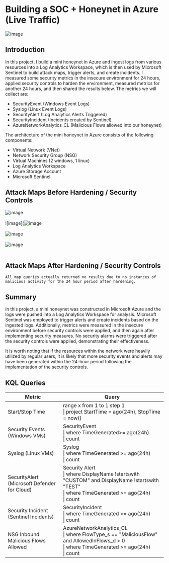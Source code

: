 
# Building a SOC + Honeynet in Azure (Live Traffic)
![image](https://github.com/user-attachments/assets/57068781-2b92-4fcf-bd31-da4e0b179d6b)

## Introduction

In this project, I build a mini honeynet in Azure and ingest logs from various resources into a Log Analytics Workspace, which is then used by Microsoft Sentinel to build attack maps, trigger alerts, and create incidents. I measured some security metrics in the insecure environment for 24 hours, applied security controls to harden the environment, measured metrics for another 24 hours, and then shared the results below. The metrics we will collect are:

- SecurityEvent (Windows Event Logs)
- Syslog (Linux Event Logs)
- SecurityAlert (Log Analytics Alerts Triggered)
- SecurityIncident (Incidents created by Sentinel)
- AzureNetworkAnalytics_CL (Malicious Flows allowed into our honeynet)

The architecture of the mini honeynet in Azure consists of the following components:

- Virtual Network (VNet)
- Network Security Group (NSG)
- Virtual Machines (2 windows, 1 linux)
- Log Analytics Workspace
- Azure Storage Account
- Microsoft Sentinel


## Attack Maps Before Hardening / Security Controls
![image](https://github.com/user-attachments/assets/04d8f1a2-0aa4-4dde-ba94-5f51a28f8956)
<br><br>
![image](![image](https://github.com/user-attachments/assets/72ac0be6-8582-4fdc-aa27-16528475a972)
<br><br>
![image](https://github.com/user-attachments/assets/44be774c-ff93-4f96-beb6-294f928eba94)
<br><br>
![image](https://github.com/user-attachments/assets/bc99de56-89f0-4923-9757-65dc3fc2726a)
<br><br>

## Attack Maps After Hardening / Security Controls
```All map queries actually returned no results due to no instances of malicious activity for the 24 hour period after hardening.```

## Summary

In this project, a mini honeynet was constructed in Microsoft Azure and the logs were pushed into a Log Analytics Workspace for analysis. Microsoft Sentinel was employed to trigger alerts and create incidents based on the ingested logs. Additionally, metrics were measured in the insecure environment before security controls were applied, and then again after implementing security measures. No security alarms were triggered after the security controls were applied, demonstrating their effectiveness.

It is worth noting that if the resources within the network were heavily utilized by regular users, it is likely that more security events and alerts may have been generated within the 24-hour period following the implementation of the security controls.


## KQL Queries

| Metric                                       | Query                                                                                                                                            |
|----------------------------------------------|--------------------------------------------------------------------------------------------------------------------------------------------------|
| Start/Stop Time                              | range x from 1 to 1 step 1<br>\| project StartTime = ago(24h), StopTime = now()                                                                  |
| Security Events (Windows VMs)                | SecurityEvent<br>\| where TimeGenerated>= ago(24h)<br>\| count                                                                                   |
| Syslog (Linux VMs)                           | Syslog<br>\| where TimeGenerated >= ago(24h)<br>\| count                                                                                         |
| SecurityAlert (Microsoft Defender for Cloud) | Security Alert<br>\| where DisplayName !startswith "CUSTOM" and DisplayName !startswith "TEST"<br>\| where TimeGenerated >= ago(24h)<br>\| count |
| Security Incident (Sentinel Incidents)       | SecurityIncident<br>\| where TimeGenerated >= ago(24h)<br>\| count                                                                               |
| NSG Inbound Malicious Flows Allowed          | AzureNetworkAnalytics_CL<br>\| where FlowType_s == "MaliciousFlow" and AllowedInFlows_d > 0<br>\| where TimeGenerated >= ago(24h)<br>\| count    |

